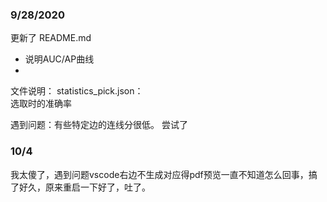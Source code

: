 
### 9/28/2020  

更新了 README.md  
- 说明AUC/AP曲线
- 

文件说明：
statistics_pick.json：  
选取时的准确率  

遇到问题：有些特定边的连线分很低。
尝试了

### 10/4  
我太傻了，遇到问题vscode右边不生成对应得pdf预览一直不知道怎么回事，搞了好久，原来重启一下好了，吐了。
